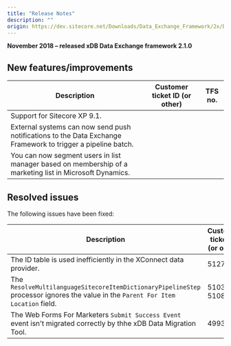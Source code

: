 ```yaml
---
title: "Release Notes"
description: ""
origin: https://dev.sitecore.net/Downloads/Data_Exchange_Framework/2x/Data_Exchange_Framework_210/Release_Notes
---
```


**November 2018 – released xDB Data Exchange framework 2.1.0**

## New features/improvements

 | Description | Customer ticket ID (or other) | TFS no. |
 | --- | --- | --- |
 | ​​Support for Sitecore XP 9.1. |  |  |
 | External systems can now send push notifications to the Data Exchange Framework to trigger a pipeline batch​. |  |  |
 | ​​​​You can now segment users in list manager based on membership of a marketing list in Microsoft Dynamics. |  |  |

## Resolved issues

The following issues have been fixed:

 | Description | Customer ticket ID (or other) | TFS no. |
 | --- | --- | --- |
 | ​​​The ID table is used inefficiently in the XConnect data provider​. | 512727 | 234453 |
 | The `ResolveMultilanguageSitecoreItemDictionaryPipelineStep` processor ignores the value in the `Parent For Item Location` field​.​​​ | 510391, 510813 | 227828 |
 | ​The Web Forms For Marketers `Submit Success Event` event isn't migrated correctly by thhe xDB Data Migration Tool.​​​ | 499352 | 201454 |